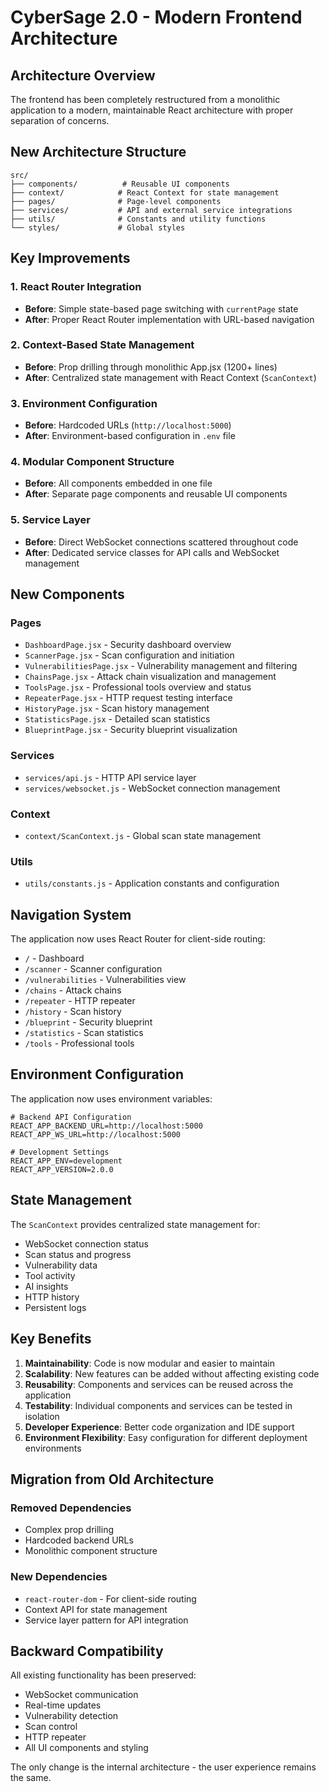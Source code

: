 # CyberSage 2.0 - Modern Frontend Architecture

## Architecture Overview

The frontend has been completely restructured from a monolithic application to a modern, maintainable React architecture with proper separation of concerns.

## New Architecture Structure

```
src/
├── components/          # Reusable UI components
├── context/            # React Context for state management
├── pages/              # Page-level components
├── services/           # API and external service integrations
├── utils/              # Constants and utility functions
└── styles/             # Global styles
```

## Key Improvements

### 1. **React Router Integration**
- **Before**: Simple state-based page switching with `currentPage` state
- **After**: Proper React Router implementation with URL-based navigation

### 2. **Context-Based State Management**
- **Before**: Prop drilling through monolithic App.jsx (1200+ lines)
- **After**: Centralized state management with React Context (`ScanContext`)

### 3. **Environment Configuration**
- **Before**: Hardcoded URLs (`http://localhost:5000`)
- **After**: Environment-based configuration in `.env` file

### 4. **Modular Component Structure**
- **Before**: All components embedded in one file
- **After**: Separate page components and reusable UI components

### 5. **Service Layer**
- **Before**: Direct WebSocket connections scattered throughout code
- **After**: Dedicated service classes for API calls and WebSocket management

## New Components

### Pages
- `DashboardPage.jsx` - Security dashboard overview
- `ScannerPage.jsx` - Scan configuration and initiation
- `VulnerabilitiesPage.jsx` - Vulnerability management and filtering
- `ChainsPage.jsx` - Attack chain visualization and management
- `ToolsPage.jsx` - Professional tools overview and status
- `RepeaterPage.jsx` - HTTP request testing interface
- `HistoryPage.jsx` - Scan history management
- `StatisticsPage.jsx` - Detailed scan statistics
- `BlueprintPage.jsx` - Security blueprint visualization

### Services
- `services/api.js` - HTTP API service layer
- `services/websocket.js` - WebSocket connection management

### Context
- `context/ScanContext.js` - Global scan state management

### Utils
- `utils/constants.js` - Application constants and configuration

## Navigation System

The application now uses React Router for client-side routing:

- `/` - Dashboard
- `/scanner` - Scanner configuration
- `/vulnerabilities` - Vulnerabilities view
- `/chains` - Attack chains
- `/repeater` - HTTP repeater
- `/history` - Scan history
- `/blueprint` - Security blueprint
- `/statistics` - Scan statistics
- `/tools` - Professional tools

## Environment Configuration

The application now uses environment variables:

```env
# Backend API Configuration
REACT_APP_BACKEND_URL=http://localhost:5000
REACT_APP_WS_URL=http://localhost:5000

# Development Settings
REACT_APP_ENV=development
REACT_APP_VERSION=2.0.0
```

## State Management

The `ScanContext` provides centralized state management for:

- WebSocket connection status
- Scan status and progress
- Vulnerability data
- Tool activity
- AI insights
- HTTP history
- Persistent logs

## Key Benefits

1. **Maintainability**: Code is now modular and easier to maintain
2. **Scalability**: New features can be added without affecting existing code
3. **Reusability**: Components and services can be reused across the application
4. **Testability**: Individual components and services can be tested in isolation
5. **Developer Experience**: Better code organization and IDE support
6. **Environment Flexibility**: Easy configuration for different deployment environments

## Migration from Old Architecture

### Removed Dependencies
- Complex prop drilling
- Hardcoded backend URLs
- Monolithic component structure

### New Dependencies
- `react-router-dom` - For client-side routing
- Context API for state management
- Service layer pattern for API integration

## Backward Compatibility

All existing functionality has been preserved:
- WebSocket communication
- Real-time updates
- Vulnerability detection
- Scan control
- HTTP repeater
- All UI components and styling

The only change is the internal architecture - the user experience remains the same.